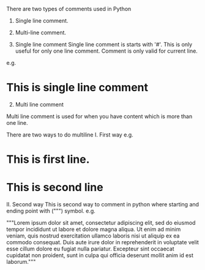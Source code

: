 
There are two types of comments used in Python
1. Single line comment.
2. Multi-line comment.


1. Single line comment 
Single line comment is starts with '#'. This is only useful for only one line comment.
Comment is only valid for current line.

e.g.

# This is single line comment 


2. Multi line comment

Multi line comment is used for when you have content which is more than one line.

There are two ways to do multiline
I. First way
e.g.

# This is first line.
# This is second line


II. Second way
This is second way to comment in python where starting and ending point with (""") symbol.
e.g.

"""Lorem ipsum dolor sit amet, consectetur adipiscing elit, sed do eiusmod tempor incididunt ut labore et dolore magna aliqua. Ut enim ad minim veniam, quis nostrud exercitation ullamco laboris nisi ut aliquip ex ea commodo consequat. Duis aute irure dolor in reprehenderit in voluptate velit esse cillum dolore eu fugiat nulla pariatur. Excepteur sint occaecat cupidatat non proident, sunt in culpa qui officia deserunt mollit anim id est laborum."""






